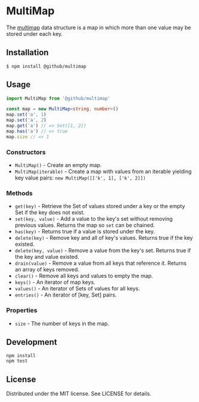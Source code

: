 # MultiMap

The [multimap][1] data structure is a map in which more than one value may be stored under each key.

[1]: https://en.wikipedia.org/wiki/Multimap

## Installation

```
$ npm install @github/multimap
```

## Usage

```js
import MultiMap from '@github/multimap'
```

```ts
const map = new MultiMap<string, number>()
map.set('a', 1)
map.set('a', 2)
map.get('a') // => Set([1, 2])
map.has('a') // => true
map.size // => 1
```

### Constructors

- `MultiMap()` - Create an empty map.
- `MultiMap(iterable)` - Create a map with values from an iterable yielding key value pairs: `new MultiMap([['k', 1], ['k', 2]])`

### Methods

- `get(key)` - Retrieve the Set of values stored under a key or the empty Set if the key does not exist.
- `set(key, value)` - Add a value to the key's set without removing previous values. Returns the map so `set` can be chained.
- `has(key)` - Returns true if a value is stored under the key.
- `delete(key)` - Remove key and all of key's values. Returns true if the key existed.
- `delete(key, value)` - Remove a value from the key's set. Returns true if the key and value existed.
- `drain(value)` - Remove a value from all keys that reference it. Returns an array of keys removed.
- `clear()` - Remove all keys and values to empty the map.
- `keys()` - An iterator of map keys.
- `values()` - An iterator of Sets of values for all keys.
- `entries()` - An iterator of [key, Set<value>] pairs.

### Properties

- `size` - The number of keys in the map.

## Development

```
npm install
npm test
```

## License

Distributed under the MIT license. See LICENSE for details.
